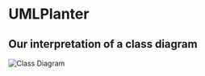 # UMLPlanter

## Our interpretation of a class diagram
![Class Diagram](http://www.plantuml.com/plantuml/proxy?src=https://raw.githubusercontent.com/Backwards-Future-Industries/UMLPlanter/master/Diagrams/ClassDiagram.puml)
